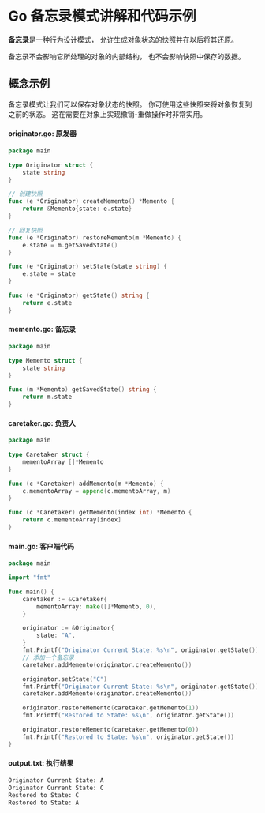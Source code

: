 # Go **备忘录**模式讲解和代码示例

**备忘录**是一种行为设计模式， 允许生成对象状态的快照并在以后将其还原。

备忘录不会影响它所处理的对象的内部结构， 也不会影响快照中保存的数据。

## 概念示例

备忘录模式让我们可以保存对象状态的快照。 你可使用这些快照来将对象恢复到之前的状态。 这在需要在对象上实现撤销-重做操作时非常实用。

####  **originator.go:** 原发器

```go
package main

type Originator struct {
	state string
}

// 创建快照
func (e *Originator) createMemento() *Memento {
	return &Memento{state: e.state}
}

// 回复快照
func (e *Originator) restoreMemento(m *Memento) {
	e.state = m.getSavedState()
}

func (e *Originator) setState(state string) {
	e.state = state
}

func (e *Originator) getState() string {
	return e.state
}

```

####  **memento.go:** 备忘录

```go
package main

type Memento struct {
	state string
}

func (m *Memento) getSavedState() string {
	return m.state
}

```

####  **caretaker.go:** 负责人

```go
package main

type Caretaker struct {
	mementoArray []*Memento
}

func (c *Caretaker) addMemento(m *Memento) {
	c.mementoArray = append(c.mementoArray, m)
}

func (c *Caretaker) getMemento(index int) *Memento {
	return c.mementoArray[index]
}

```

####  **main.go:** 客户端代码

```go
package main

import "fmt"

func main() {
	caretaker := &Caretaker{
		mementoArray: make([]*Memento, 0),
	}

	originator := &Originator{
		state: "A",
	}
	fmt.Printf("Originator Current State: %s\n", originator.getState())
	// 添加一个备忘录
	caretaker.addMemento(originator.createMemento())

	originator.setState("C")
	fmt.Printf("Originator Current State: %s\n", originator.getState())
	caretaker.addMemento(originator.createMemento())

	originator.restoreMemento(caretaker.getMemento(1))
	fmt.Printf("Restored to State: %s\n", originator.getState())

	originator.restoreMemento(caretaker.getMemento(0))
	fmt.Printf("Restored to State: %s\n", originator.getState())
}

```

####  **output.txt:** 执行结果

```tex
Originator Current State: A
Originator Current State: C
Restored to State: C
Restored to State: A
```